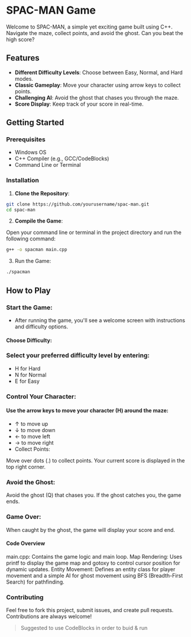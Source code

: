 # SPAC-MAN Game

Welcome to SPAC-MAN, a simple yet exciting game built using C++. Navigate the maze, collect points, and avoid the ghost. Can you beat the high score?

## Features

- **Different Difficulty Levels**: Choose between Easy, Normal, and Hard modes.
- **Classic Gameplay**: Move your character using arrow keys to collect points.
- **Challenging AI**: Avoid the ghost that chases you through the maze.
- **Score Display**: Keep track of your score in real-time.

## Getting Started

### Prerequisites

- Windows OS
- C++ Compiler (e.g., GCC/CodeBlocks)
- Command Line or Terminal

### Installation

1. **Clone the Repository**:
```bash
git clone https://github.com/yourusername/spac-man.git
cd spac-man
```
2. **Compile the Game**:

Open your command line or terminal in the project directory and run the following command:
```bash
g++ -o spacman main.cpp
   ```
3. Run the Game:
```bash
./spacman
```
## How to Play

### Start the Game:

- After running the game, you'll see a welcome screen with instructions and difficulty options.

#### Choose Difficulty:

### Select your preferred difficulty level by entering:

- H for Hard
- N for Normal
- E for Easy
### Control Your Character:

#### Use the arrow keys to move your character (H) around the maze:

- ↑ to move up
- ↓ to move down
- ← to move left
- → to move right
- Collect Points:

Move over dots (.) to collect points. Your current score is displayed in the top right corner.

### Avoid the Ghost:

Avoid the ghost (Q) that chases you. If the ghost catches you, the game ends.

### Game Over:

When caught by the ghost, the game will display your score and end.

#### Code Overview
main.cpp: Contains the game logic and main loop.
Map Rendering: Uses printf to display the game map and gotoxy to control cursor position for dynamic updates.
Entity Movement: Defines an entity class for player movement and a simple AI for ghost movement using BFS (Breadth-First Search) for pathfinding.
### Contributing
Feel free to fork this project, submit issues, and create pull requests. Contributions are always welcome! 

>Suggested to use CodeBlocks in order to buid & run
